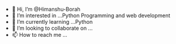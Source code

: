 - 👋 Hi, I’m @Himanshu-Borah
- 👀 I’m interested in ...Python Programming and web development
- 🌱 I’m currently learning ...Python
- 💞️ I’m looking to collaborate on ...
- 📫 How to reach me ...

<!---
Himanshu-Borah/Himanshu-Borah is a ✨ special ✨ repository because its `README.md` (this file) appears on your GitHub profile.
You can click the Preview link to take a look at your changes.
--->
